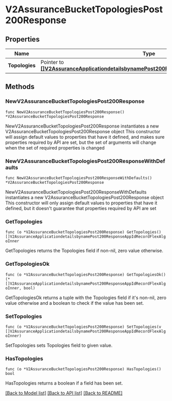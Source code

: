 # V2AssuranceBucketTopologiesPost200Response

## Properties

Name | Type | Description | Notes
------------ | ------------- | ------------- | -------------
**Topologies** | Pointer to [**[]V2AssuranceApplicationdetailsbynamePost200ResponseAppIdRecordFlexAlgoInner**](V2AssuranceApplicationdetailsbynamePost200ResponseAppIdRecordFlexAlgoInner.md) |  | [optional] 

## Methods

### NewV2AssuranceBucketTopologiesPost200Response

`func NewV2AssuranceBucketTopologiesPost200Response() *V2AssuranceBucketTopologiesPost200Response`

NewV2AssuranceBucketTopologiesPost200Response instantiates a new V2AssuranceBucketTopologiesPost200Response object
This constructor will assign default values to properties that have it defined,
and makes sure properties required by API are set, but the set of arguments
will change when the set of required properties is changed

### NewV2AssuranceBucketTopologiesPost200ResponseWithDefaults

`func NewV2AssuranceBucketTopologiesPost200ResponseWithDefaults() *V2AssuranceBucketTopologiesPost200Response`

NewV2AssuranceBucketTopologiesPost200ResponseWithDefaults instantiates a new V2AssuranceBucketTopologiesPost200Response object
This constructor will only assign default values to properties that have it defined,
but it doesn't guarantee that properties required by API are set

### GetTopologies

`func (o *V2AssuranceBucketTopologiesPost200Response) GetTopologies() []V2AssuranceApplicationdetailsbynamePost200ResponseAppIdRecordFlexAlgoInner`

GetTopologies returns the Topologies field if non-nil, zero value otherwise.

### GetTopologiesOk

`func (o *V2AssuranceBucketTopologiesPost200Response) GetTopologiesOk() (*[]V2AssuranceApplicationdetailsbynamePost200ResponseAppIdRecordFlexAlgoInner, bool)`

GetTopologiesOk returns a tuple with the Topologies field if it's non-nil, zero value otherwise
and a boolean to check if the value has been set.

### SetTopologies

`func (o *V2AssuranceBucketTopologiesPost200Response) SetTopologies(v []V2AssuranceApplicationdetailsbynamePost200ResponseAppIdRecordFlexAlgoInner)`

SetTopologies sets Topologies field to given value.

### HasTopologies

`func (o *V2AssuranceBucketTopologiesPost200Response) HasTopologies() bool`

HasTopologies returns a boolean if a field has been set.


[[Back to Model list]](../README.md#documentation-for-models) [[Back to API list]](../README.md#documentation-for-api-endpoints) [[Back to README]](../README.md)


